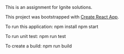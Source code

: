 This is an assignment for Ignite solutions.

This project was bootstrapped with [Create React App](https://github.com/facebookincubator/create-react-app).

To run this application: 
npm install
npm start

To run unit test:
npm run test

To create a build:
npm run build
